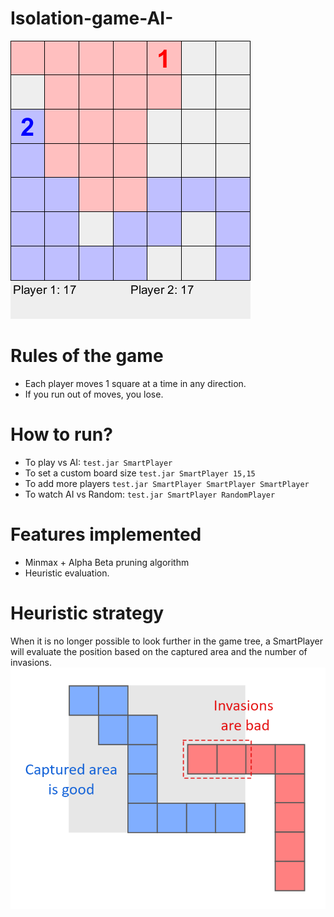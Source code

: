 # Isolation-game-AI-
![screenshot](https://github.com/MaksymPylypenko/Isolation-game-AI-/blob/master/isolation_demo.png)

# Rules of the game
* Each player moves 1 square at a time in any direction.
* If you run out of moves, you lose.

# How to run?
* To play vs AI: `test.jar SmartPlayer`
* To set a custom board size `test.jar SmartPlayer 15,15`
* To add more players `test.jar SmartPlayer SmartPlayer SmartPlayer`
* To watch AI vs Random: `test.jar SmartPlayer RandomPlayer`

# Features implemented
* Minmax + Alpha Beta pruning algorithm 
* Heuristic evaluation.

# Heuristic strategy
When it is no longer possible to look further in the game tree, a SmartPlayer will evaluate the position based on the captured area and the number of invasions. 
![heuristic](https://github.com/MaksymPylypenko/Isolation-game-AI-/blob/master/heuristic.png)
